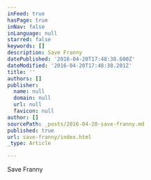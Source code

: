 ```yaml
---
inFeed: true
hasPage: true
inNav: false
inLanguage: null
starred: false
keywords: []
description: Save Franny
datePublished: '2016-04-20T17:48:38.600Z'
dateModified: '2016-04-20T17:48:38.201Z'
title: ''
authors: []
publisher:
  name: null
  domain: null
  url: null
  favicon: null
author: []
sourcePath: _posts/2016-04-20-save-franny.md
published: true
url: save-franny/index.html
_type: Article

---
```

Save Franny
